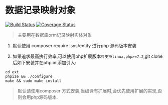 数据记录映射对象
========



[![Build Status](https://travis-ci.com/php-lsys/entity.svg?branch=master)](https://travis-ci.com/php-lsys/entity)
[![Coverage Status](https://coveralls.io/repos/github/php-lsys/entity/badge.svg?branch=master)](https://coveralls.io/github/php-lsys/entity?branch=master)


> 主要用在数据库orm记录映射实体对象

1. 默认使用 composer require lsys/entity 进行php 源码版本安装

2. 如果追求最高执行效率,可以使用php扩展版本`只支持linux,php>=7.2`,git clone 后如下安装并在php.ini添加引入:
```
cd ext
phpize && ./configure 
make && sudo make install
```

> 默认请使用composer 方式安装,当编译有扩展时,会优先使用扩展的实现,否则会用php源码版本.